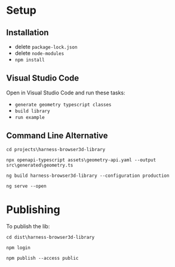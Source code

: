 # Setup

## Installation

- delete `package-lock.json`
- delete `node-modules`
- `npm install`

## Visual Studio Code

Open in Visual Studio Code and run these tasks:

- `generate geometry typescript classes`
- `build library`
- `run example`

## Command Line Alternative

```shell
cd projects\harness-browser3d-library

npx openapi-typescript assets\geometry-api.yaml --output src\generated\geometry.ts

ng build harness-browser3d-library --configuration production

ng serve --open
```

# Publishing

To publish the lib:

```shell
cd dist\harness-browser3d-library

npm login

npm publish --access public
```